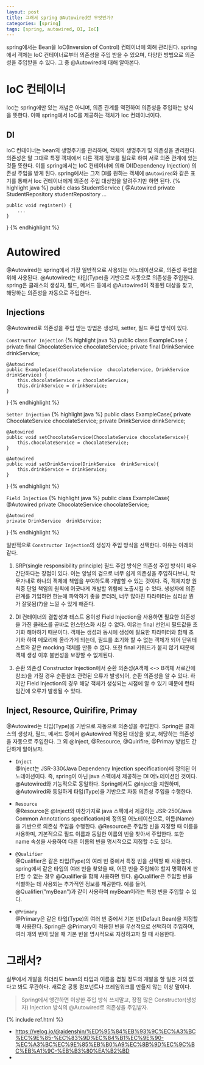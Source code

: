 ```yaml
---
layout: post
title: 그래서 spring @Autowired란 무엇인가?
categories: [spring]
tags: [spring, autowired, DI, IoC]
---
```


spring에서는 Bean을 IoC(Inversion of Control) 컨테이너에 의해 관리된다. spring에서 객체는 IoC 컨테이너로부터 의존성을 주입 받을 수 있으며, 다양한 방법으로 의존성을 주입받을 수 있다. 그 중 @Autowired에 대해 알아본다.

# IoC 컨테이너
Ioc는 spring에만 있는 개념은 아니며, 의존 관계를 역전하여 의존성을 주입하는 방식을 뜻한다. 이때 spring에서 IoC를 제공하는 객체가 Ioc 컨테이너이다.

## DI
IoC 컨테이너는 bean의 생명주기를 관리하며, 객체의 생명주기 및 의존성을 관리한다. 의존성은 말 그대로 특정 객체에서 다른 객체 정보를 필요로 하여 서로 의존 관계에 있는 것들 뜻한다. 이를 spring에서는 IoC 컨테이너에 의해 DI(Dependency Injection) 의존성 주입을 받게 된다. spring에서는 그저 DI를 원하는 객체에 `@Autowired`와 같은 표기를 통해서 Ioc 컨테이너에게 의존성 주입 대상임을 알려주기만 하면 된다.
{% highlight java %}
public class StudentService {
    @Autowired
    private StudentRepository studentRepository
    ...

    public void register() {
        ...
    }
}
{% endhighlight %}

# Autowired
@Autowired는 spring에서 가장 일반적으로 사용되는 어노테이션으로, 의존성 주입을 위해 사용된다. @Autowired는 타입(Type)을 기반으로 자동으로 의존성을 주입한다. spring은 클래스의 생성자, 필드, 메서드 등에서 @Autowired이 적용된 대상을 찾고, 해당하는 의존성을 자동으로 주입한다.

## Injections
@Autowired로 의존성을 주입 받는 방법은 생성자, setter, 필드 주입 방식이 있다.

`Constructor Injection`
{% highlight java %}
public  class  ExampleCase {
    private final ChocolateService chocolateService;
    private final DrinkService drinkService;
    
    @Autowired
    public ExampleCase(ChocolateService  chocolateService, DrinkService  drinkService) {
   	    this.chocolateService = chocolateService;
   	    this.drinkService = drinkService;
    }
}
{% endhighlight %}


`Setter Injection`
{% highlight java %}
public  class  ExampleCase{
    private ChocolateService chocolateService;
    private DrinkService drinkService;

    @Autowired
    public void setChocolateService(ChocolateService chocolateService){
        this.chocolateService = chocolateService;
    }

    @Autowired
    public void setDrinkService(DrinkService  drinkService){
        this.drinkService = drinkService;
    }
}
{% endhighlight %}


`Field Injection`
{% highlight java %}
public  class  ExampleCase{
    @Autowired
    private ChocolateService  chocolateService;

    @Autowired
    private DrinkService  drinkService;
}
{% endhighlight %}

일반적으로 `Constructor Injection`의 생성자 주입 방식을 선택한다. 이유는 아래와 같다.

1. SRP(single responsibility principle)
필드 주입 방식은 의존성 주입 방식이 매우 간단하다는 장점이 있다. 이는 양날의 검으로 너무 쉽게 의존성을 주입하다보니, 막무가내로 하나의 객체에 책임을 부여하도록 개발할 수 있는 것이다. 즉, 객체지향 원칙중 단일 책임의 원칙에 어긋나게 개발할 위험에 노출시킬 수 있다. 생성자에 의존관계를 기입하면 한눈에 파악하기 좋을 뿐더러, 너무 많아진 파라미터는 심리상 뭔가 잘못됨(?)을 느낄 수 있게 해준다.

2. DI 컨테이너의 결합성과 테스트 용이성
Field Injection을 사용하면 필요한 의존성을 가진 클래스를 곧바로 인스턴스화 시킬 수 없다. 이유는 final 선언시 필드값을 초기화 해야하기 때문이다. 객체는 생성과 동시에 생성에 필요한 파라미터와 함께 초기화 하여 메모리에 올라가게 되는데, 필드를 초기화 할 수 없는 객체가 되어 단위테스트와 같은 mocking 객체를 만들 수 없다. 또한 final 키워드가 붙지 않기 때문에 객체 생성 이후 불변성을 보장할 수 없게된다.

3. 순환 의존성
Constructor Injection에서 순환 의존성(A객체 <-> B객체 서로간에 참조)을 가질 경우 순환참조 관련된 오류가 발생되어, 순환 의존성을 알 수 있다. 하지만 Field Injection의 경우 해당 객체가 생성되는 시점에 알 수 있기 때문에 런타임간에 오류가 발생될 수 있다.

## Inject, Resource, Quirifire, Primay
@Autowired는 타입(Type)을 기반으로 자동으로 의존성을 주입한다. Spring은 클래스의 생성자, 필드, 메서드 등에서 @Autowired 적용된 대상을 찾고, 해당하는 의존성을 자동으로 주입한다. 그 외 @Inject, @Resource, @Quirifire, @Primay 방법도 간단하게 알아보자.

* `Inject`<br>
@Inject는 JSR-330(Java Dependency Injection specification)에 정의된 어노테이션이다. 즉, spring이 아닌 java 스펙에서 제공하는 DI 어노테이션인 것이다. @Autowired와 기능적으로 동일하다. Spring에서도 @Inject을 지원하며, @Autowired와 동일하게 타입(Type)을 기반으로 자동 의존성 주입을 수행한다.

* `Resource`<br>
@Resource은 @Inject와 마찬가지로 java 스펙에서 제공하는 JSR-250(Java Common Annotations specification)에 정의된 어노테이션으로, 이름(Name)을 기반으로 의존성 주입을 수행한다. @Resource은 주입할 빈을 지정할 때 이름을 사용하며, 기본적으로 필드 이름과 동일한 이름의 빈을 찾아서 주입한다. 또한 name 속성을 사용하여 다른 이름의 빈을 명시적으로 지정할 수도 있다.

* `@Qualifier`<br>
@Qualifier은 같은 타입(Type)의 여러 빈 중에서 특정 빈을 선택할 때 사용한다. spring에서 같은 타입의 여러 빈을 찾았을 때, 어떤 빈을 주입해야 할지 명확하게 판단할 수 없는 경우 @Qualifier을 함께 사용하면 된다. @Qualifier은 주입할 빈을 식별하는 데 사용되는 추가적인 정보를 제공한다. 예를 들어, @Qualifier("myBean")과 같이 사용하여 myBean이라는 특정 빈을 주입할 수 있다.

* `@Primary`<br>
@Primary은 같은 타입(Type)의 여러 빈 중에서 기본 빈(Default Bean)을 지정할 때 사용한다. Spring은 @Primary이 적용된 빈을 우선적으로 선택하여 주입하며, 여러 개의 빈이 있을 때 기본 빈을 명시적으로 지정하고자 할 때 사용한다.


# 그래서?
실무에서 개발을 하더라도 bean의 타입과 이름을 겹칠 정도의 개발을 할 일은 거의 없다고 봐도 무관하다. 새로운 공통 컴포넌트나 프레임워크를 만들지 않는 이상 말이다.
> Spring에서 앵간하면 이상한 주입 방식 쓰지말고, 장점 많은 Constructor(생성자) Injection 방식의 @Autowired로 의존성을 주입받자.


{% include ref.html %}
* https://velog.io/@aidenshin/%ED%95%84%EB%93%9C%EC%A3%BC%EC%9E%85-%EC%83%9D%EC%84%B1%EC%9E%90-%EC%A3%BC%EC%9E%85%EB%B0%A9%EC%8B%9D%EC%9C%BC%EB%A1%9C-%EB%B3%80%EA%B2%BD
* 